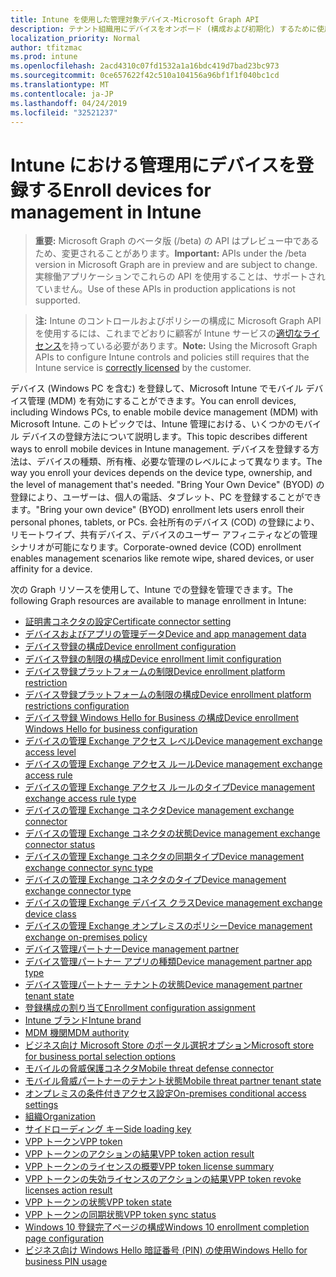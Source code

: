 ```yaml
---
title: Intune を使用した管理対象デバイス-Microsoft Graph API
description: テナント組織用にデバイスをオンボード (構成および初期化) するために使用される Intune エンドポイント (REST) の Microsoft Graph API の一覧を示します。
localization_priority: Normal
author: tfitzmac
ms.prod: intune
ms.openlocfilehash: 2acd4310c07fd1532a1a16bdc419d7bad23bc973
ms.sourcegitcommit: 0ce657622f42c510a104156a96bf1f1f040bc1cd
ms.translationtype: MT
ms.contentlocale: ja-JP
ms.lasthandoff: 04/24/2019
ms.locfileid: "32521237"
---
```

# <a name="enroll-devices-for-management-in-intune"></a><span data-ttu-id="1ca0d-103">Intune における管理用にデバイスを登録する</span><span class="sxs-lookup"><span data-stu-id="1ca0d-103">Enroll devices for management in Intune</span></span>

> <span data-ttu-id="1ca0d-104">**重要:** Microsoft Graph のベータ版 (/beta) の API はプレビュー中であるため、変更されることがあります。</span><span class="sxs-lookup"><span data-stu-id="1ca0d-104">**Important:** APIs under the /beta version in Microsoft Graph are in preview and are subject to change.</span></span> <span data-ttu-id="1ca0d-105">実稼働アプリケーションでこれらの API を使用することは、サポートされていません。</span><span class="sxs-lookup"><span data-stu-id="1ca0d-105">Use of these APIs in production applications is not supported.</span></span>

> <span data-ttu-id="1ca0d-106">**注:** Intune のコントロールおよびポリシーの構成に Microsoft Graph API を使用するには、これまでどおりに顧客が Intune サービスの[適切なライセンス](https://www.microsoft.com/en-us/cloud-platform/microsoft-intune-pricing)を持っている必要があります。</span><span class="sxs-lookup"><span data-stu-id="1ca0d-106">**Note:** Using the Microsoft Graph APIs to configure Intune controls and policies still requires that the Intune service is [correctly licensed](https://www.microsoft.com/en-us/cloud-platform/microsoft-intune-pricing) by the customer.</span></span>

<span data-ttu-id="1ca0d-107">デバイス (Windows PC を含む) を登録して、Microsoft Intune でモバイル デバイス管理 (MDM) を有効にすることができます。</span><span class="sxs-lookup"><span data-stu-id="1ca0d-107">You can enroll devices, including Windows PCs, to enable mobile device management (MDM) with Microsoft Intune.</span></span> <span data-ttu-id="1ca0d-108">このトピックでは、Intune 管理における、いくつかのモバイル デバイスの登録方法について説明します。</span><span class="sxs-lookup"><span data-stu-id="1ca0d-108">This topic describes different ways to enroll mobile devices in Intune management.</span></span> <span data-ttu-id="1ca0d-109">デバイスを登録する方法は、デバイスの種類、所有権、必要な管理のレベルによって異なります。</span><span class="sxs-lookup"><span data-stu-id="1ca0d-109">The way you enroll your devices depends on the device type, ownership, and the level of management that's needed.</span></span> <span data-ttu-id="1ca0d-110">"Bring Your Own Device" (BYOD) の登録により、ユーザーは、個人の電話、タブレット、PC を登録することができます。</span><span class="sxs-lookup"><span data-stu-id="1ca0d-110">"Bring your own device" (BYOD) enrollment lets users enroll their personal phones, tablets, or PCs.</span></span> <span data-ttu-id="1ca0d-111">会社所有のデバイス (COD) の登録により、リモートワイプ、共有デバイス、デバイスのユーザー アフィニティなどの管理シナリオが可能になります。</span><span class="sxs-lookup"><span data-stu-id="1ca0d-111">Corporate-owned device (COD) enrollment enables management scenarios like remote wipe, shared devices, or user affinity for a device.</span></span>

<span data-ttu-id="1ca0d-112">次の Graph リソースを使用して、Intune での登録を管理できます。</span><span class="sxs-lookup"><span data-stu-id="1ca0d-112">The following Graph resources are available to manage enrollment in Intune:</span></span>

- [<span data-ttu-id="1ca0d-113">証明書コネクタの設定</span><span class="sxs-lookup"><span data-stu-id="1ca0d-113">Certificate connector setting</span></span>](intune-onboarding-certificateconnectorsetting.md)
- [<span data-ttu-id="1ca0d-114">デバイスおよびアプリの管理データ</span><span class="sxs-lookup"><span data-stu-id="1ca0d-114">Device and app management data</span></span>](intune-onboarding-deviceandappmanagementdata.md)
- [<span data-ttu-id="1ca0d-115">デバイス登録の構成</span><span class="sxs-lookup"><span data-stu-id="1ca0d-115">Device enrollment configuration</span></span>](intune-onboarding-deviceenrollmentconfiguration.md)
- [<span data-ttu-id="1ca0d-116">デバイス登録の制限の構成</span><span class="sxs-lookup"><span data-stu-id="1ca0d-116">Device enrollment limit configuration</span></span>](intune-onboarding-deviceenrollmentlimitconfiguration.md)
- [<span data-ttu-id="1ca0d-117">デバイス登録プラットフォームの制限</span><span class="sxs-lookup"><span data-stu-id="1ca0d-117">Device enrollment platform restriction</span></span>](intune-onboarding-deviceenrollmentplatformrestriction.md)
- [<span data-ttu-id="1ca0d-118">デバイス登録プラットフォームの制限の構成</span><span class="sxs-lookup"><span data-stu-id="1ca0d-118">Device enrollment platform restrictions configuration</span></span>](intune-onboarding-deviceenrollmentplatformrestrictionsconfiguration.md)
- [<span data-ttu-id="1ca0d-119">デバイス登録 Windows Hello for Business の構成</span><span class="sxs-lookup"><span data-stu-id="1ca0d-119">Device enrollment Windows Hello for business configuration</span></span>](intune-onboarding-deviceenrollmentwindowshelloforbusinessconfiguration.md)
- [<span data-ttu-id="1ca0d-120">デバイスの管理 Exchange アクセス レベル</span><span class="sxs-lookup"><span data-stu-id="1ca0d-120">Device management exchange access level</span></span>](intune-onboarding-devicemanagementexchangeaccesslevel.md)
- [<span data-ttu-id="1ca0d-121">デバイスの管理 Exchange アクセス ルール</span><span class="sxs-lookup"><span data-stu-id="1ca0d-121">Device management exchange access rule</span></span>](intune-onboarding-devicemanagementexchangeaccessrule.md)
- [<span data-ttu-id="1ca0d-122">デバイスの管理 Exchange アクセス ルールのタイプ</span><span class="sxs-lookup"><span data-stu-id="1ca0d-122">Device management exchange access rule type</span></span>](intune-onboarding-devicemanagementexchangeaccessruletype.md)
- [<span data-ttu-id="1ca0d-123">デバイスの管理 Exchange コネクタ</span><span class="sxs-lookup"><span data-stu-id="1ca0d-123">Device management exchange connector</span></span>](intune-onboarding-devicemanagementexchangeconnector.md)
- [<span data-ttu-id="1ca0d-124">デバイスの管理 Exchange コネクタの状態</span><span class="sxs-lookup"><span data-stu-id="1ca0d-124">Device management exchange connector status</span></span>](intune-onboarding-devicemanagementexchangeconnectorstatus.md)
- [<span data-ttu-id="1ca0d-125">デバイスの管理 Exchange コネクタの同期タイプ</span><span class="sxs-lookup"><span data-stu-id="1ca0d-125">Device management exchange connector sync type</span></span>](intune-onboarding-devicemanagementexchangeconnectorsynctype.md)
- [<span data-ttu-id="1ca0d-126">デバイスの管理 Exchange コネクタのタイプ</span><span class="sxs-lookup"><span data-stu-id="1ca0d-126">Device management exchange connector type</span></span>](intune-onboarding-devicemanagementexchangeconnectortype.md)
- [<span data-ttu-id="1ca0d-127">デバイスの管理 Exchange デバイス クラス</span><span class="sxs-lookup"><span data-stu-id="1ca0d-127">Device management exchange device class</span></span>](intune-onboarding-devicemanagementexchangedeviceclass.md)
- [<span data-ttu-id="1ca0d-128">デバイスの管理 Exchange オンプレミスのポリシー</span><span class="sxs-lookup"><span data-stu-id="1ca0d-128">Device management exchange on-premises policy</span></span>](intune-onboarding-devicemanagementexchangeonpremisespolicy.md)
- [<span data-ttu-id="1ca0d-129">デバイス管理パートナー</span><span class="sxs-lookup"><span data-stu-id="1ca0d-129">Device management partner</span></span>](intune-onboarding-devicemanagementpartner.md)
- [<span data-ttu-id="1ca0d-130">デバイス管理パートナー アプリの種類</span><span class="sxs-lookup"><span data-stu-id="1ca0d-130">Device management partner app type</span></span>](intune-onboarding-devicemanagementpartnerapptype.md)
- [<span data-ttu-id="1ca0d-131">デバイス管理パートナー テナントの状態</span><span class="sxs-lookup"><span data-stu-id="1ca0d-131">Device management partner tenant state</span></span>](intune-onboarding-devicemanagementpartnertenantstate.md)
- [<span data-ttu-id="1ca0d-132">登録構成の割り当て</span><span class="sxs-lookup"><span data-stu-id="1ca0d-132">Enrollment configuration assignment</span></span>](intune-onboarding-enrollmentconfigurationassignment.md)
- [<span data-ttu-id="1ca0d-133">Intune ブランド</span><span class="sxs-lookup"><span data-stu-id="1ca0d-133">Intune brand</span></span>](intune-onboarding-intunebrand.md)
- [<span data-ttu-id="1ca0d-134">MDM 機関</span><span class="sxs-lookup"><span data-stu-id="1ca0d-134">MDM authority</span></span>](intune-onboarding-mdmauthority.md)
- [<span data-ttu-id="1ca0d-135">ビジネス向け Microsoft Store のポータル選択オプション</span><span class="sxs-lookup"><span data-stu-id="1ca0d-135">Microsoft store for business portal selection options</span></span>](intune-onboarding-microsoftstoreforbusinessportalselectionoptions.md)
- [<span data-ttu-id="1ca0d-136">モバイルの脅威保護コネクタ</span><span class="sxs-lookup"><span data-stu-id="1ca0d-136">Mobile threat defense connector</span></span>](intune-onboarding-mobilethreatdefenseconnector.md)
- [<span data-ttu-id="1ca0d-137">モバイル脅威パートナーのテナント状態</span><span class="sxs-lookup"><span data-stu-id="1ca0d-137">Mobile threat partner tenant state</span></span>](intune-onboarding-mobilethreatpartnertenantstate.md)
- [<span data-ttu-id="1ca0d-138">オンプレミスの条件付きアクセス設定</span><span class="sxs-lookup"><span data-stu-id="1ca0d-138">On-premises conditional access settings</span></span>](intune-onboarding-onpremisesconditionalaccesssettings.md)
- [<span data-ttu-id="1ca0d-139">組織</span><span class="sxs-lookup"><span data-stu-id="1ca0d-139">Organization</span></span>](intune-onboarding-organization.md)
- [<span data-ttu-id="1ca0d-140">サイドローディング キー</span><span class="sxs-lookup"><span data-stu-id="1ca0d-140">Side loading key</span></span>](intune-onboarding-sideloadingkey.md)
- [<span data-ttu-id="1ca0d-141">VPP トークン</span><span class="sxs-lookup"><span data-stu-id="1ca0d-141">VPP token</span></span>](intune-onboarding-vpptoken.md)
- [<span data-ttu-id="1ca0d-142">VPP トークンのアクションの結果</span><span class="sxs-lookup"><span data-stu-id="1ca0d-142">VPP token action result</span></span>](intune-onboarding-vpptokenactionresult.md)
- [<span data-ttu-id="1ca0d-143">VPP トークンのライセンスの概要</span><span class="sxs-lookup"><span data-stu-id="1ca0d-143">VPP token license summary</span></span>](intune-onboarding-vpptokenlicensesummary.md)
- [<span data-ttu-id="1ca0d-144">VPP トークンの失効ライセンスのアクションの結果</span><span class="sxs-lookup"><span data-stu-id="1ca0d-144">VPP token revoke licenses action result</span></span>](intune-onboarding-vpptokenrevokelicensesactionresult.md)
- [<span data-ttu-id="1ca0d-145">VPP トークンの状態</span><span class="sxs-lookup"><span data-stu-id="1ca0d-145">VPP token state</span></span>](intune-onboarding-vpptokenstate.md)
- [<span data-ttu-id="1ca0d-146">VPP トークンの同期状態</span><span class="sxs-lookup"><span data-stu-id="1ca0d-146">VPP token sync status</span></span>](intune-onboarding-vpptokensyncstatus.md)
- [<span data-ttu-id="1ca0d-147">Windows 10 登録完了ページの構成</span><span class="sxs-lookup"><span data-stu-id="1ca0d-147">Windows 10 enrollment completion page configuration</span></span>](intune-onboarding-windows10enrollmentcompletionpageconfiguration.md)
- [<span data-ttu-id="1ca0d-148">ビジネス向け Windows Hello 暗証番号 (PIN) の使用</span><span class="sxs-lookup"><span data-stu-id="1ca0d-148">Windows Hello for business PIN usage</span></span>](intune-onboarding-windowshelloforbusinesspinusage.md)
